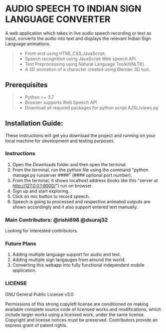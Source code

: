 # AUDIO SPEECH TO INDIAN SIGN LANGUAGE CONVERTER
A web application which takes in live audio speech recording or text as input, converts the audio into text and displays the relevant Indian Sign Language animations.

>- Front-end using HTML,CSS,JavaScript.
>- Speech recognition using JavaScript Web speech API.
>- Text Preprocessing using Natural Language Toolkit(NLTK).
>- A 3D animation of a character created using Blender 3D tool.

## Prerequisites

>- Python >= 3.7
>- Browser supports Web Speech API
>- Download all required packages for python script A2SL/views.py


## Installation Guide:

These instructions will get you download the project and running on your local machine for development and testing purposes.


### Instructions

1. Open the Downloads folder and then open the terminal.
2. From the terminal, run the python file using the command "python manage.py runserver ####" (#### optional port number).
3. From the terminal, it shows localhost address (looks like this "server at http://127.0.0.1:8000/") run on browser.
4. Sign up and start exploring.
5. Click on mic button to record speech.
6. Speech is going to processed and respective animated outputs are shown accordingly and it also support entered text manually.


### Main Contributors: @rishi698 @dsuraj32 

Looking for interested contributors.

### Future Plans

1. Adding multiple language support for audio and text.
2. Adding multiple sign langauges from around the world.
3. Converting this webapp into fully functional independent mobile application.


### LICENSE
GNU General Public License v3.0

Permissions of this strong copyleft license are conditioned on making available complete source code of licensed works and modifications, which include larger works using a licensed work, under the same license. Copyright and license notices must be preserved. Contributors provide an express grant of patent rights.
